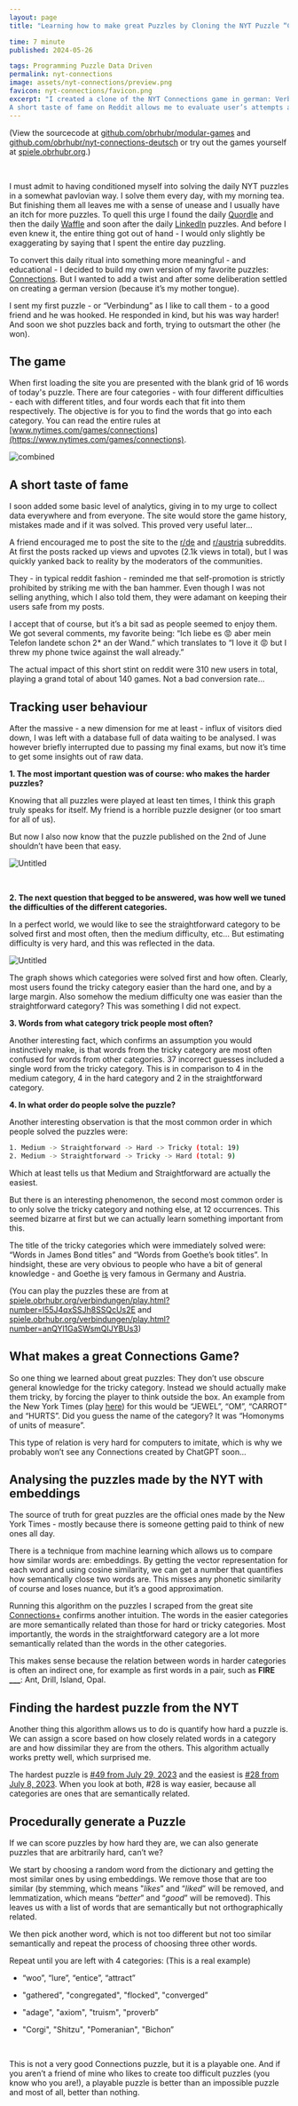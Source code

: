 ```yaml
---
layout: page
title: "Learning how to make great Puzzles by Cloning the NYT Puzzle “Connections”"

time: 7 minute
published: 2024-05-26

tags: Programming Puzzle Data Driven
permalink: nyt-connections
image: assets/nyt-connections/preview.png
favicon: nyt-connections/favicon.png
excerpt: "I created a clone of the NYT Connections game in german: Verbindungen.
A short taste of fame on Reddit allows me to evaluate user’s attempts at solving the puzzles. But what makes a puzzle great and could we try to generate them automatically?"
---
```


(View the sourcecode at [github.com/obrhubr/modular-games](https://github.com/obrhubr/modular-games) and [github.com/obrhubr/nyt-connections-deutsch](https://github.com/obrhubr/nyt-connections-deutsch) or try out the games yourself at [spiele.obrhubr.org](https://spiele.obrhubr.org/).)

<br/>

I must admit to having conditioned myself into solving the daily NYT puzzles in a somewhat pavlovian way. I solve them every day, with my morning tea. But finishing them all leaves me with a sense of unease and I usually have an itch for more puzzles. To quell this urge I found the daily [Quordle](https://quordlegame.com/) and then the daily [Waffle](https://wafflegame.net/) and soon after the daily [LinkedIn](https://www.linkedin.com/games/) puzzles. And before I even knew it, the entire thing got out of hand - I would only slightly be exaggerating by saying that I spent the entire day puzzling.

To convert this daily ritual into something more meaningful - and educational - I decided to build my own version of my favorite puzzles: [Connections](https://www.nytimes.com/games/connections). But I wanted to add a twist and after some deliberation settled on creating a german version (because it’s my mother tongue).

I sent my first puzzle - or “Verbindung” as I like to call them - to a good friend and he was hooked. He responded in kind, but his was way harder! And soon we shot puzzles back and forth, trying to outsmart the other (he won).

## The game

When first loading the site you are presented with the blank grid of 16 words of today's puzzle. There are four categories - with four different difficulties - each with different titles, and four words each that fit into them respectively. The objective is for you to find the words that go into each category. You can read the entire rules at [www.nytimes.com/games/connections](https://www.nytimes.com/games/connections).

![combined](/assets/nyt-connections/0f799f50_combined.png)

## A short taste of fame

I soon added some basic level of analytics, giving in to my urge to collect data everywhere and from everyone. The site would store the game history, mistakes made and if it was solved. This proved very useful later…

A friend encouraged me to post the site to the [r/de](https://reddit.com/r/de) and [r/austria](https://reddit.com/r/austria) subreddits. At first the posts racked up views and upvotes (2.1k views in total), but I was quickly yanked back to reality by the moderators of the communities. 

They - in typical reddit fashion - reminded me that self-promotion is strictly prohibited by striking me with the ban hammer. Even though I was not selling anything, which I also told them, they were adamant on keeping their users safe from my posts.

I accept that of course, but it’s a bit sad as people seemed to enjoy them. We got several comments, my favorite being: “Ich liebe es 😡 aber mein Telefon landete schon 2* an der Wand.” which translates to “I love it 😡 but I threw my phone twice against the wall already.”

The actual impact of this short stint on reddit were 310 new users in total, playing a grand total of about 140 games. Not a bad conversion rate…

## Tracking user behaviour

After the massive - a new dimension for me at least - influx of visitors died down, I was left with a database full of data waiting to be analysed. I was however briefly interrupted due to passing my final exams, but now it’s time to get some insights out of raw data.

**1. The most important question was of course: who makes the harder puzzles?**

Knowing that all puzzles were played at least ten times, I think this graph truly speaks for itself. My friend is a horrible puzzle designer (or too smart for all of us). 

But now I also now know that the puzzle published on the 2nd of June shouldn’t have been that easy. 

![Untitled](/assets/nyt-connections/9b37e001_Untitled.png)

<br/>

**2. The next question that begged to be answered, was how well we tuned the difficulties of the different categories.**

In a perfect world, we would like to see the straightforward category to be solved first and most often, then the medium difficulty, etc… But estimating difficulty is very hard, and this was reflected in the data.

![Untitled](/assets/nyt-connections/b9b39665_Untitled.png)

The graph shows which categories were solved first and how often. Clearly, most users found the tricky category easier than the hard one, and by a large margin. Also somehow the medium difficulty one was easier than the straightforward category? This was something I did not expect.

**3. Words from what category trick people most often?**

Another interesting fact, which confirms an assumption you would instinctively make, is that words from the tricky category are most often confused for words from other categories. 37 incorrect guesses included a single word from the tricky category. This is in comparison to 4 in the medium category, 4 in the hard category and 2 in the straightforward category.

**4. In what order do people solve the puzzle?**

Another interesting observation is that the most common order in which people solved the puzzles were:


```bash
1. Medium -> Straightforward -> Hard -> Tricky (total: 19)
2. Medium -> Straightforward -> Tricky -> Hard (total: 9)
```

Which at least tells us that Medium and Straightforward are actually the easiest.

But there is an interesting phenomenon, the second most common order is to only solve the tricky category and nothing else, at 12 occurrences. This seemed bizarre at first but we can actually learn something important from this.

The title of the tricky categories which were immediately solved were: “Words in James Bond titles” and “Words from Goethe’s book titles”. In hindsight, these are very obvious to people who have a bit of general knowledge - and Goethe <u>is</u> very famous in Germany and Austria. 

(You can play the puzzles these are from at [spiele.obrhubr.org/verbindungen/play.html?number=l55J4qxSSJh8SSQcUs2E](https://spiele.obrhubr.org/verbindungen/play.html?number=l55J4qxSSJh8SSQcUs2E) and [spiele.obrhubr.org/verbindungen/play.html?number=anQYl1GaSWsmQlJYBUs3](https://spiele.obrhubr.org/verbindungen/play.html?number=l55J4qxSSJh8SSQcUs2E))

## What makes a great Connections Game?

So one thing we learned about great puzzles: They don’t use obscure general knowledge for the tricky category. Instead we should actually make them tricky, by forcing the player to think outside the box. An example from the New York Times (play [here](https://connectionsplus.io/game/328)) for this would be “JEWEL”, “OM”, “CARROT” and “HURTS”. Did you guess the name of the category? It was “Homonyms of units of measure”.

This type of relation is very hard for computers to imitate, which is why we probably won’t see any Connections created by ChatGPT soon…

## Analysing the puzzles made by the NYT with embeddings

The source of truth for great puzzles are the official ones made by the New York Times - mostly because there is someone getting paid to think of new ones all day.

There is a technique from machine learning which allows us to compare how similar words are: embeddings. By getting the vector representation for each word and using cosine similarity, we can get a number that quantifies how semantically close two words are. This misses any phonetic similarity of course and loses nuance, but it’s a good approximation.

Running this algorithm on the puzzles I scraped from the great site [Connections+](https://connectionsplus.io/) confirms another intuition. The words in the easier categories are more semantically related than those for hard or tricky categories. Most importantly, the words in the straightforward category are a lot more semantically related than the words in the other categories.

This makes sense because the relation between words in harder categories is often an indirect one, for example as first words in a pair, such as **FIRE ___**: Ant, Drill, Island, Opal.

## Finding the hardest puzzle from the NYT

Another thing this algorithm allows us to do is quantify how hard a puzzle is. We can assign a score based on how closely related words in a category are and how dissimilar they are from the others. This algorithm actually works pretty well, which surprised me.

The hardest puzzle is [#49 from July 29, 2023](https://connectionsplus.io/game/49) and the easiest is [#28 from July 8, 2023](https://connectionsplus.io/game/28). When you look at both, #28 is way easier, because all categories are ones that are semantically related.

## Procedurally generate a Puzzle

If we can score puzzles by how hard they are, we can also generate puzzles that are arbitrarily hard, can’t we?

We start by choosing a random word from the dictionary and getting the most similar ones by using embeddings. We remove those that are too similar (by stemming, which means "*likes*” and “*liked*” will be removed, and lemmatization, which means “*better*” and “*good*” will be removed). This leaves us with a list of words that are semantically but not orthographically related.

We then pick another word, which is not too different but not too similar semantically and repeat the process of choosing three other words.

Repeat until you are left with 4 categories: (This is a real example)

- “woo”, “lure”, “entice”, “attract”

- "gathered", "congregated", "flocked", "converged”

- "adage", "axiom", "truism", "proverb”

- "Corgi", "Shitzu", "Pomeranian", "Bichon”

<br/>

This is not a very good Connections puzzle, but it is a playable one. And if you aren’t a friend of mine who likes to create too difficult puzzles (you know who you are!), a playable puzzle is better than an impossible puzzle and most of all, better than nothing.

